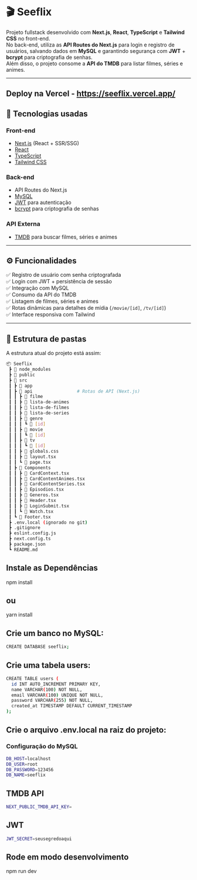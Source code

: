 # 🎬 Seeflix

Projeto fullstack desenvolvido com **Next.js**, **React**, **TypeScript** e **Tailwind CSS** no front-end.  
No back-end, utiliza as **API Routes do Next.js** para login e registro de usuários, salvando dados em **MySQL** e garantindo segurança com **JWT** + **bcrypt** para criptografia de senhas.  
Além disso, o projeto consome a **API do TMDB** para listar filmes, séries e animes.  

---

## Deploy na Vercel - https://seeflix.vercel.app/

## 📌 Tecnologias usadas

### **Front-end**
- [Next.js](https://nextjs.org/) (React + SSR/SSG)
- [React](https://react.dev/)
- [TypeScript](https://www.typescriptlang.org/)
- [Tailwind CSS](https://tailwindcss.com/)

### **Back-end**
- API Routes do Next.js
- [MySQL](https://www.mysql.com/)
- [JWT](https://jwt.io/) para autenticação
- [bcrypt](https://github.com/kelektiv/node.bcrypt.js) para criptografia de senhas

### **API Externa**
- [TMDB](https://www.themoviedb.org/) para buscar filmes, séries e animes

---

## ⚙️ Funcionalidades

✅ Registro de usuário com senha criptografada  
✅ Login com JWT + persistência de sessão  
✅ Integração com MySQL  
✅ Consumo da API do TMDB  
✅ Listagem de filmes, séries e animes  
✅ Rotas dinâmicas para detalhes de mídia (`/movie/[id]`, `/tv/[id]`)  
✅ Interface responsiva com Tailwind  

---

## 📂 Estrutura de pastas

A estrutura atual do projeto está assim:

```bash
📦 Seeflix
 ┣ 📂 node_modules
 ┣ 📂 public
 ┣ 📂 src
 ┃ ┣ 📂 app
 ┃ ┣ 📂 api                 # Rotas de API (Next.js)
 ┃ ┃ ┣ 📂 filme
 ┃ ┃ ┣ 📂 lista-de-animes
 ┃ ┃ ┣ 📂 lista-de-filmes
 ┃ ┃ ┣ 📂 lista-de-series
 ┃ ┃ ┣ 📂 genre
 ┃ ┃ ┃ ┗ 📂 [id]
 ┃ ┃ ┣ 📂 movie
 ┃ ┃ ┃ ┗ 📂 [id]
 ┃ ┃ ┣ 📂 tv
 ┃ ┃ ┃ ┗ 📂 [id]
 ┃ ┃ ┣ 📜 globals.css
 ┃ ┃ ┣ 📜 layout.tsx
 ┃ ┃ ┗ 📜 page.tsx
 ┃ ┣ 📂 Components
 ┃ ┃ ┣ 📜 CardContext.tsx
 ┃ ┃ ┣ 📜 CardContentAnimes.tsx
 ┃ ┃ ┣ 📜 CardContentSeries.tsx
 ┃ ┃ ┣ 📜 Episodios.tsx
 ┃ ┃ ┣ 📜 Generos.tsx
 ┃ ┃ ┣ 📜 Header.tsx
 ┃ ┃ ┣ 📜 LoginSubmit.tsx
 ┃ ┃ ┗ 📜 Watch.tsx
 ┃ ┗ 📜 Footer.tsx
 ┣ .env.local (ignorado no git)
 ┣ .gitignore
 ┣ eslint.config.js
 ┣ next.config.ts
 ┣ package.json
 ┗ README.md
```
## Instale as Dependências

npm install
## ou
yarn install

## Crie um banco no MySQL:
```bash
CREATE DATABASE seeflix;
```

## Crie uma tabela users:
```bash
CREATE TABLE users (
  id INT AUTO_INCREMENT PRIMARY KEY,
  name VARCHAR(100) NOT NULL,
  email VARCHAR(100) UNIQUE NOT NULL,
  password VARCHAR(255) NOT NULL,
  created_at TIMESTAMP DEFAULT CURRENT_TIMESTAMP
);
```


## Crie o arquivo .env.local na raiz do projeto:

### Configuração do MySQL
```bash
DB_HOST=localhost
DB_USER=root
DB_PASSWORD=123456
DB_NAME=seeflix
```
## TMDB API
```bash
NEXT_PUBLIC_TMDB_API_KEY=
```

## JWT
```bash
JWT_SECRET=seusegredoaqui
```

## Rode em modo desenvolvimento

npm run dev
